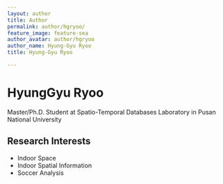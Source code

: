 ```yaml
---
layout: author
title: Author
permalink: author/hgryoo/
feature_image: feature-sea
author_avatar: author/hgryoo
author_name: Hyung-Gyu Ryoo
title: Hyung-Gyu Ryoo

---
```


# HyungGyu Ryoo

Master/Ph.D. Student at Spatio-Temporal Databases Laboratory in Pusan National University

## Research Interests
- Indoor Space
- Indoor Spatial Information
- Soccer Analysis
